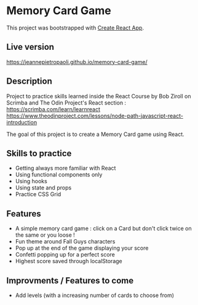 # Memory Card Game

This project was bootstrapped with [Create React App](https://github.com/facebook/create-react-app).

## Live version

https://jeannepietropaoli.github.io/memory-card-game/

## Description

Project to practice skills learned inside the React Course by Bob Ziroll on Scrimba and The Odin Project's React section : 
https://scrimba.com/learn/learnreact
https://www.theodinproject.com/lessons/node-path-javascript-react-introduction

The goal of this project is to create a Memory Card game using React.

## Skills to practice

- Getting always more familiar with React
- Using functional components only
- Using hooks
- Using state and props
- Practice CSS Grid

## Features

- A simple memory card game : click on a Card but don't click twice on the same or you loose !
- Fun theme around Fall Guys characters
- Pop up at the end of the game displaying your score
- Confetti popping up for a perfect score
- Highest score saved through localStorage

## Improvments / Features to come

- Add levels (with a increasing number of cards to choose from)
